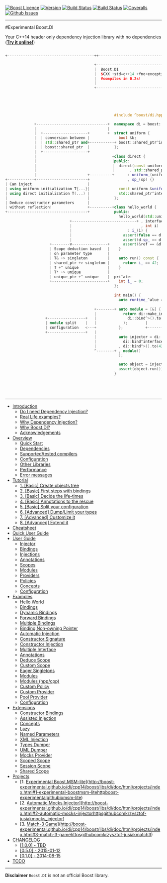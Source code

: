 <a href="http://www.boost.org/LICENSE_1_0.txt" target="_blank">![Boost Licence](http://img.shields.io/badge/license-boost-blue.svg)</a>
<a href="https://github.com/boost-experimental/di/releases" target="_blank">![Version](https://badge.fury.io/gh/boost-experimental%2Fdi.svg)</a>
<a href="https://travis-ci.org/boost-experimental/di" target="_blank">![Build Status](https://img.shields.io/travis/boost-experimental/di/cpp14.svg?label=linux/osx)</a>
<a href="https://ci.appveyor.com/project/boost-experimental/di" target="_blank">![Build Status](https://img.shields.io/appveyor/ci/boost-experimental/di/cpp14.svg?label=windows)</a>
<a href="https://coveralls.io/r/boost-experimental/di?branch=cpp14" target="_blank">![Coveralls](http://img.shields.io/coveralls/boost-experimental/di/cpp14.svg)</a>
<a href="http://github.com/boost-experimental/di/issues" target="_blank">![Github Issues](https://img.shields.io/github/issues/boost-experimental/di.svg)</a>

---------------------------------------

#Experimental Boost.DI

Your C++14 header only dependency injection library with no dependencies ([__Try it online!__](http://boost-experimental.github.io/di/cpp14/boost/libs/di/doc/html/examples/index.html#hello-world))

```cpp

+---------------------------------------++---------------------------------------++----------------------+

                                        +---------------------------------------+
                                        |  Boost.DI                             |
                                        |  $CXX +std=c++14 +fno+exceptions +O2  |
                                        |  #compiles in 0.2s!                   |
                                        |                                       |
                                        +---------------------------------------+


                                                                                               +--------------------------------------+
                                                                          +-------------------^+One header (3k lines, no dependencies)|
                                                                          |                    +--------------------------------------+
                                                 #include ^boost/di.hpp^  +

             +--------------------------------+  namespace di = boost::di;
             |                                |                                                              +------------------------------+
             |  +--------------------+        +  struct uniform {                                            |Same as make_unique_ptr       |
             |  | conversion between |             bool &b;                                                  +------------------------------+
             |  | std::shared_ptr and+-----------+ boost::shared_ptr^interface^ sp;    +---------------------+ push   %rax                  |
             |  | boost::shared_ptr  |           };                                                          | mo^    $0x8,%edi             |
             |  +--------------------+                                                                       | callq  0x4007b0 ^_Znwm@plt^  |
             |                                  +class direct {                                              | mo^q   $0x400a30,(%rax)      |
             |                                  |public:                                                     | mo^    $0x8,%esi             |
             |                                  |  direct(const uniform &uniform                             | mov    %rax,%rdi             |
             |                                  |       , std::shared_ptr^interface^ sp)                     | callq  0x400960 ^_ZdlP^m^    |
             |                       +----------+      : uniform_(uniform)                                   | mo^    $0x1,%eax             |
+------------+-----------------------+                 , sp_(sp) {}                                          | pop    %rdx                  |
| Can inject                         |                                                                       | retq                         |
| using uniform initialization T{...}|             const uniform &uniform_;                                  +---------------------------^+-+
| using direct initialization T(...) |             std::shared_ptr^interface^ sp_;                                                        |
|                                    |           };                                                                                       |
| Deduce constructor parameters      |                                                                                                    |
| without reflection!                +----------+class hello_world {                                                                      |
+------------------------------------+           public:                                                           +-------------------+  |
                                                   hello_world(std::unique_ptr^direct^ d                           |Same as 'return 42'|  |
                             +-----------------------------+ , interface &ref                                      +-------------------+  |
                             |                               , int i)    +-----------------------------------------> mov $             |  |
                             |                         : i_(i) {                                                   | retq              +-------+
                             |                       assert(false == d.uniform_.b);                                +-------------------+  |    |
                             |                       assert(d.sp_ == d.uniform_.sp); +                                                    |    |
                    +--------v----------------+      assert(&ref == &d.sp.get());    |                                                    |    |
                    | Scope deduction based   |    }                                 |                                                    |    |
                    | on parameter type       |                                      |                                                    |    |
                    | T& +> singleton         |    auto run() const {                |                 +-------------------------+        |    |
                    | shared_ptr +> singleton |      return i_ == 42;                +---------------> | same shared_ptr and ref |        |    |
                    | T +^ unique             |    }                                                   +-------------------------+        |    |
                    | T* +> unique            |                                                                                           |    |
                    | unique_ptr +^ unique    |  pri^ate:                                                                                 |    |
                    +-------------------------+    int i_ = 0;                                                                            |    |
                                                 };                                                                                       |    |
                                                                                                                                          |    |
                                                 int main() {                                                                             |    |
                                                   auto runtime_^alue = false;                                                            |    |
                                                                                                                                          |    |
                                        +--------+ auto module = [&] {                                                                    |    |
                                        |            return di::make_injector(                                                            |    |
                  +-----------------+   |              di::bind^>().to(runtime_^alue)                                                     |    |
                  | module split    |   |            );        |                                       +---------------------------+      |    |
                  | configuration   <---+          };          +---------------------------------------+deduce type for gi^en ^alue|      |    |
                  +-----------------+   |                                                              +---------------------------+      |    |
                                        |          auto injector = di::make_injector(                                                     |    |
                                        |            di::bind^interface^().to^implementation^() +-----------------------------------------+    |
                                        |          , di::bind^>().to(42)  +--------------------------------------------------------------------^
                                        ^--------+ , module()
                                                   );

                                                   auto object = injector.create^hello_world^();
                                                   assert(object.run());               +
                                                 }                                     |
                                                                              +-------------------------------------------------------------+
                                                                              | Compile|time creation guarantee!                            |
                                                                             <+ Short/Compile-time-error messages whentype can't be created |
                                                                              +-------------------------------------------------------------+
```

---------------------------------------

[](GENERATE_TOC_BEGIN)

* [Introduction](http://boost-experimental.github.io/di/cpp14/boost/libs/di/doc/html/index.html)
    * [Do I need Dependency Injection?](http://boost-experimental.github.io/di/cpp14/boost/libs/di/doc/html/index.html#do-i-need-dependency-injection)
    * [Real Life examples?](http://boost-experimental.github.io/di/cpp14/boost/libs/di/doc/html/index.html#real-life-examples)
    * [Why Dependency Injection?](http://boost-experimental.github.io/di/cpp14/boost/libs/di/doc/html/index.html#why-dependency-injection)
    * [Why Boost.DI?](http://boost-experimental.github.io/di/cpp14/boost/libs/di/doc/html/index.html#why-boostdi)
    * [Acknowledgements](http://boost-experimental.github.io/di/cpp14/boost/libs/di/doc/html/index.html#acknowledgements)
* [Overview](http://boost-experimental.github.io/di/cpp14/boost/libs/di/doc/html/overview/index.html)
    * [Quick Start](http://boost-experimental.github.io/di/cpp14/boost/libs/di/doc/html/overview/index.html#quick-start)
    * [Dependencies](http://boost-experimental.github.io/di/cpp14/boost/libs/di/doc/html/overview/index.html#dependencies)
    * [Supported/tested compilers](http://boost-experimental.github.io/di/cpp14/boost/libs/di/doc/html/overview/index.html#supportedtested-compilers)
    * [Configuration](http://boost-experimental.github.io/di/cpp14/boost/libs/di/doc/html/overview/index.html#configuration)
    * [Other Libraries](http://boost-experimental.github.io/di/cpp14/boost/libs/di/doc/html/overview/index.html#other-libraries)
    * [Performance](http://boost-experimental.github.io/di/cpp14/boost/libs/di/doc/html/overview/index.html#performance)
    * [Error messages](http://boost-experimental.github.io/di/cpp14/boost/libs/di/doc/html/overview/index.html#error-messages)
* [Tutorial](http://boost-experimental.github.io/di/cpp14/boost/libs/di/doc/html/tutorial/index.html)
    * [1. [Basic] Create objects tree](http://boost-experimental.github.io/di/cpp14/boost/libs/di/doc/html/tutorial/index.html#1-basic-create-objects-tree)
    * [2. [Basic] First steps with bindings](http://boost-experimental.github.io/di/cpp14/boost/libs/di/doc/html/tutorial/index.html#2-basic-first-steps-with-bindings)
    * [3. [Basic] Decide the life-times](http://boost-experimental.github.io/di/cpp14/boost/libs/di/doc/html/tutorial/index.html#3-basic-decide-the-life-times)
    * [4. [Basic] Annotations to the rescue](http://boost-experimental.github.io/di/cpp14/boost/libs/di/doc/html/tutorial/index.html#4-basic-annotations-to-the-rescue)
    * [5. [Basic] Split your configuration](http://boost-experimental.github.io/di/cpp14/boost/libs/di/doc/html/tutorial/index.html#5-basic-split-your-configuration)
    * [6. [Advanced] Dump/Limit your types](http://boost-experimental.github.io/di/cpp14/boost/libs/di/doc/html/tutorial/index.html#6-advanced-dumplimit-your-types)
    * [7. [Advanced] Customize it](http://boost-experimental.github.io/di/cpp14/boost/libs/di/doc/html/tutorial/index.html#7-advanced-customize-it)
    * [8. [Advanced] Extend it](http://boost-experimental.github.io/di/cpp14/boost/libs/di/doc/html/tutorial/index.html#8-advanced-extend-it)
* [Cheatsheet](http://boost-experimental.github.io/di/cpp14/boost/libs/di/doc/html/cheatsheet/index.html)
* [Quick User Guide](http://boost-experimental.github.io/di/cpp14/boost/libs/di/doc/html/quick_user_guide/index.html)
* [User Guide](http://boost-experimental.github.io/di/cpp14/boost/libs/di/doc/html/user_guide/index.html)
    * [Injector](http://boost-experimental.github.io/di/cpp14/boost/libs/di/doc/html/user_guide/index.html#injector)
    * [Bindings](http://boost-experimental.github.io/di/cpp14/boost/libs/di/doc/html/user_guide/index.html#bindings)
    * [Injections](http://boost-experimental.github.io/di/cpp14/boost/libs/di/doc/html/user_guide/index.html#injections)
    * [Annotations](http://boost-experimental.github.io/di/cpp14/boost/libs/di/doc/html/user_guide/index.html#annotations)
    * [Scopes](http://boost-experimental.github.io/di/cpp14/boost/libs/di/doc/html/user_guide/index.html#scopes)
    * [Modules](http://boost-experimental.github.io/di/cpp14/boost/libs/di/doc/html/user_guide/index.html#modules)
    * [Providers](http://boost-experimental.github.io/di/cpp14/boost/libs/di/doc/html/user_guide/index.html#providers)
    * [Policies](http://boost-experimental.github.io/di/cpp14/boost/libs/di/doc/html/user_guide/index.html#policies)
    * [Concepts](http://boost-experimental.github.io/di/cpp14/boost/libs/di/doc/html/user_guide/index.html#concepts)
    * [Configuration](http://boost-experimental.github.io/di/cpp14/boost/libs/di/doc/html/user_guide/index.html#configuration)
* [Examples](http://boost-experimental.github.io/di/cpp14/boost/libs/di/doc/html/examples/index.html)
    * [Hello World](http://boost-experimental.github.io/di/cpp14/boost/libs/di/doc/html/examples/index.html#hello-world)
    * [Bindings](http://boost-experimental.github.io/di/cpp14/boost/libs/di/doc/html/examples/index.html#bindings)
    * [Dynamic Bindings](http://boost-experimental.github.io/di/cpp14/boost/libs/di/doc/html/examples/index.html#dynamic-bindings)
    * [Forward Bindings](http://boost-experimental.github.io/di/cpp14/boost/libs/di/doc/html/examples/index.html#forward-bindings)
    * [Multiple Bindings](http://boost-experimental.github.io/di/cpp14/boost/libs/di/doc/html/examples/index.html#multiple-bindings)
    * [Binding Non-owning Pointer](http://boost-experimental.github.io/di/cpp14/boost/libs/di/doc/html/examples/index.html#binding-non-owning-pointer)
    * [Automatic Injection](http://boost-experimental.github.io/di/cpp14/boost/libs/di/doc/html/examples/index.html#automatic-injection)
    * [Constructor Signature](http://boost-experimental.github.io/di/cpp14/boost/libs/di/doc/html/examples/index.html#constructor-signature)
    * [Constructor Injection](http://boost-experimental.github.io/di/cpp14/boost/libs/di/doc/html/examples/index.html#constructor-injection)
    * [Multiple Interface](http://boost-experimental.github.io/di/cpp14/boost/libs/di/doc/html/examples/index.html#multiple-interface)
    * [Annotations](http://boost-experimental.github.io/di/cpp14/boost/libs/di/doc/html/examples/index.html#annotations)
    * [Deduce Scope](http://boost-experimental.github.io/di/cpp14/boost/libs/di/doc/html/examples/index.html#deduce-scope)
    * [Custom Scope](http://boost-experimental.github.io/di/cpp14/boost/libs/di/doc/html/examples/index.html#custom-scope)
    * [Eager Singletons](http://boost-experimental.github.io/di/cpp14/boost/libs/di/doc/html/examples/index.html#eager-singletons)
    * [Modules](http://boost-experimental.github.io/di/cpp14/boost/libs/di/doc/html/examples/index.html#modules)
    * [Modules (hpp/cpp)](http://boost-experimental.github.io/di/cpp14/boost/libs/di/doc/html/examples/index.html#modules-hppcpp)
    * [Custom Policy](http://boost-experimental.github.io/di/cpp14/boost/libs/di/doc/html/examples/index.html#custom-policy)
    * [Custom Provider](http://boost-experimental.github.io/di/cpp14/boost/libs/di/doc/html/examples/index.html#custom-provider)
    * [Pool Provider](http://boost-experimental.github.io/di/cpp14/boost/libs/di/doc/html/examples/index.html#pool-provider)
    * [Configuration](http://boost-experimental.github.io/di/cpp14/boost/libs/di/doc/html/examples/index.html#configuration)
* [Extensions](http://boost-experimental.github.io/di/cpp14/boost/libs/di/doc/html/extensions/index.html)
    * [Constructor Bindings](http://boost-experimental.github.io/di/cpp14/boost/libs/di/doc/html/extensions/index.html#constructor-bindings)
    * [Assisted Injection](http://boost-experimental.github.io/di/cpp14/boost/libs/di/doc/html/extensions/index.html#assisted-injection)
    * [Concepts](http://boost-experimental.github.io/di/cpp14/boost/libs/di/doc/html/extensions/index.html#concepts)
    * [Lazy](http://boost-experimental.github.io/di/cpp14/boost/libs/di/doc/html/extensions/index.html#lazy)
    * [Named Parameters](http://boost-experimental.github.io/di/cpp14/boost/libs/di/doc/html/extensions/index.html#named-parameters)
    * [XML Injection](http://boost-experimental.github.io/di/cpp14/boost/libs/di/doc/html/extensions/index.html#xml-injection)
    * [Types Dumper](http://boost-experimental.github.io/di/cpp14/boost/libs/di/doc/html/extensions/index.html#types-dumper)
    * [UML Dumper](http://boost-experimental.github.io/di/cpp14/boost/libs/di/doc/html/extensions/index.html#uml-dumper)
    * [Mocks Provider](http://boost-experimental.github.io/di/cpp14/boost/libs/di/doc/html/extensions/index.html#mocks-provider)
    * [Scoped Scope](http://boost-experimental.github.io/di/cpp14/boost/libs/di/doc/html/extensions/index.html#scoped-scope)
    * [Session Scope](http://boost-experimental.github.io/di/cpp14/boost/libs/di/doc/html/extensions/index.html#session-scope)
    * [Shared Scope](http://boost-experimental.github.io/di/cpp14/boost/libs/di/doc/html/extensions/index.html#shared-scope)
* [Projects](http://boost-experimental.github.io/di/cpp14/boost/libs/di/doc/html/projects/index.html)
    * [1. [Experimental Boost.MSM-lite](http://boost-experimental.github.io/msm-lite/)](http://boost-experimental.github.io/di/cpp14/boost/libs/di/doc/html/projects/index.html#1-experimental-boostmsm-litehttpboost-experimentalgithubiomsm-lite)
    * [2. [Automatic Mocks Injector](https://github.com/krzysztof-jusiak/mocks_injector)](http://boost-experimental.github.io/di/cpp14/boost/libs/di/doc/html/projects/index.html#2-automatic-mocks-injectorhttpsgithubcomkrzysztof-jusiakmocks_injector)
    * [3. [Match-3 Game](https://github.com/krzysztof-jusiak/match3)](http://boost-experimental.github.io/di/cpp14/boost/libs/di/doc/html/projects/index.html#3-match-3-gamehttpsgithubcomkrzysztof-jusiakmatch3)
* [CHANGELOG](http://boost-experimental.github.io/di/cpp14/boost/libs/di/doc/html/CHANGELOG/index.html)
    * [ [1.0.0] - TBD](http://boost-experimental.github.io/di/cpp14/boost/libs/di/doc/html/CHANGELOG/index.html#-100-tbd)
    * [ [0.5.0] - 2015-01-12](http://boost-experimental.github.io/di/cpp14/boost/libs/di/doc/html/CHANGELOG/index.html#-050-2015-01-12)
    * [ [0.1.0] - 2014-08-15](http://boost-experimental.github.io/di/cpp14/boost/libs/di/doc/html/CHANGELOG/index.html#-010-2014-08-15)
* [TODO](http://boost-experimental.github.io/di/cpp14/boost/libs/di/doc/html/TODO/index.html)

[](GENERATE_TOC_END)

---

**Disclaimer** `Boost.DI` is not an official Boost library.
